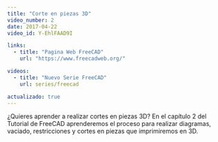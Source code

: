 ```yaml
---
title: "Corte en piezas 3D"
video_number: 2
date: 2017-04-22
video_id: Y-EhlFAAD9I

links:
  - title: "Pagina Web FreeCAD"
    url: "https://www.freecadweb.org/"

videos:
  - title: "Nuevo Serie FreeCAD"
    url: series/freecad

actualizado: true
---
```


¿Quieres aprender a realizar cortes en piezas 3D? En el capítulo 2 del Tutorial de FreeCAD aprenderemos el proceso para realizar diagramas, vaciado, restricciones y cortes en piezas que imprimiremos en 3D.
